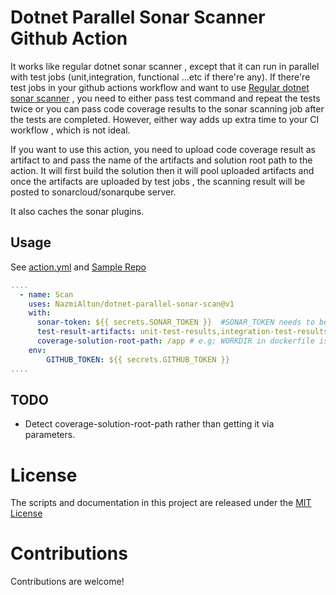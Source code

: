 # Dotnet Parallel Sonar Scanner Github Action

It works like regular dotnet sonar scanner , except that it can run in parallel with test jobs (unit,integration, functional ...etc  if there're any).
If there're test jobs in your github actions workflow and want to use  [Regular dotnet sonar scanner](https://github.com/marketplace/actions/dotnet-sonarscanner) , you need to either 
pass test command and repeat the tests twice or you can pass code coverage results to the sonar scanning job after the tests are completed. However, either way adds up extra time to your CI workflow , which is not ideal.

If you want to use this action, you need to upload code coverage result as artifact to and pass the name of the artifacts and solution root path to the action. It will first build the solution then it will pool uploaded artifacts and once the artifacts are uploaded by test jobs , the scanning result will be posted to sonarcloud/sonarqube server.

It also caches the sonar plugins.

## Usage
See [action.yml](action.yml) and [Sample Repo](https://github.com/NazmiAltun/dotnet-sonar-sample)

```yml
....
  - name: Scan
    uses: NazmiAltun/dotnet-parallel-sonar-scan@v1
    with:
      sonar-token: ${{ secrets.SONAR_TOKEN }}  #SONAR_TOKEN needs to be set in the secrets
      test-result-artifacts: unit-test-results,integration-test-results
      coverage-solution-root-path: /app # e.g; WORKDIR in dockerfile is set to /app.
    env:
        GITHUB_TOKEN: ${{ secrets.GITHUB_TOKEN }}
....
```

## TODO 
- Detect coverage-solution-root-path rather than getting it via parameters.

# License

The scripts and documentation in this project are released under the [MIT License](LICENSE)

# Contributions

Contributions are welcome!
